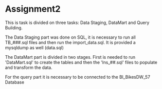 # Assignment2

This is task is divided on three tasks: Data Staging, DataMart and Query Building.
  
  
The Data Staging part was done on SQL, it is necessary to run all TB_###.sql files and then run the import_data.sql. It is provided a mysqldump as well (data.sql)
  
  
The DataMart part is divided in two stages. First is needed to run 'DataMart.sql' to create the tables and then the 'Ins_##.sql' files to populate and transform the data.
  
  
For the query part it is necessary to be connected to the BI_BikesDW_57 Database
